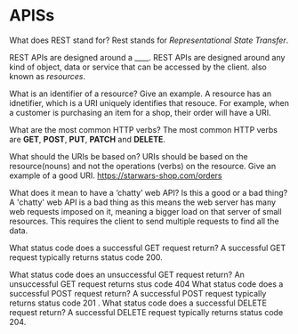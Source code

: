 # APISs

What does REST stand for?
Rest stands for _Representational State Transfer_.

REST APIs are designed around a \_\_\_\_.
REST APIs are designed around any kind of object, data or service that can be accessed by the client. also known as _resources_.

What is an identifier of a resource? Give an example.
A resource has an idnetifier, which is a URI uniquely identifies that resouce. For example, when a customer is purchasing an item for a shop, their order will have a URI.

What are the most common HTTP verbs?
The most common HTTP verbs are **GET**, **POST**, **PUT**, **PATCH** and **DELETE**.

What should the URIs be based on?
URIs should be based on the resource(nouns) and not the operations (verbs) on the resource.
Give an example of a good URI.
https://starwars-shop.com/orders

What does it mean to have a ‘chatty’ web API? Is this a good or a bad thing?
A 'chatty' web API is a bad thing as this means the web server has many web requests imposed on it, meaning a bigger load on that server of small resources. This requires the client to send multiple requests to find all the data.

What status code does a successful GET request return?
A successful GET request typically returns status code 200.

What status code does an unsuccessful GET request return?
An unsuccessful GET request returns stus code 404
What status code does a successful POST request return?
A successful POST request typically returns status code 201
.
What status code does a successful DELETE request return?
A successful DELETE request typically returns status code 204.
